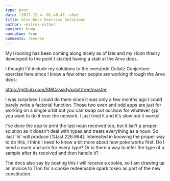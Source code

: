 ```yaml
---
type: post
date: ~2017.12.4..01.48.47..c6ad
title: Arvo Docs Exercise Solutions
author: ~milrex-mithec
navsort: bump
navuptwo: true
comments: reverse
---
```


My Hooning has been coming along nicely as of late and my Hoon theory developed to the point I started having a stab at the Arvo docs.

I thought I'd include my solutions to the even/odd Collatz Conjecture exercise here since I know a few other people are working through the Arvo docs:

https://github.com/SMCassidy/urbit/tree/master

I was surprised I could do them since it was only a few months ago I could barely write a factorial function. Those two even and odd apps are just for working on a single urbit but you can swap out our.bow for whatever @p you want to do it over the network. I just tried it and it's slow but it works!

I've done the app to print the last noun received too, but it isn't a proper solution as it doesn't deal with types and treats everything as a noun. So :last 'hi' will produce [%last 226.984]. Interested in knowing the proper way to do this, I think I need to know a bit more about how poke works first. Do I need a mark and arm for every type? Or is there a way to infer the type of a sample after its received and then handle it?

The docs also say by posting this I will receive a cookie, so I am drawing up an invoice to Tlon for a cookie redeemable spark token as part of the new constitution.